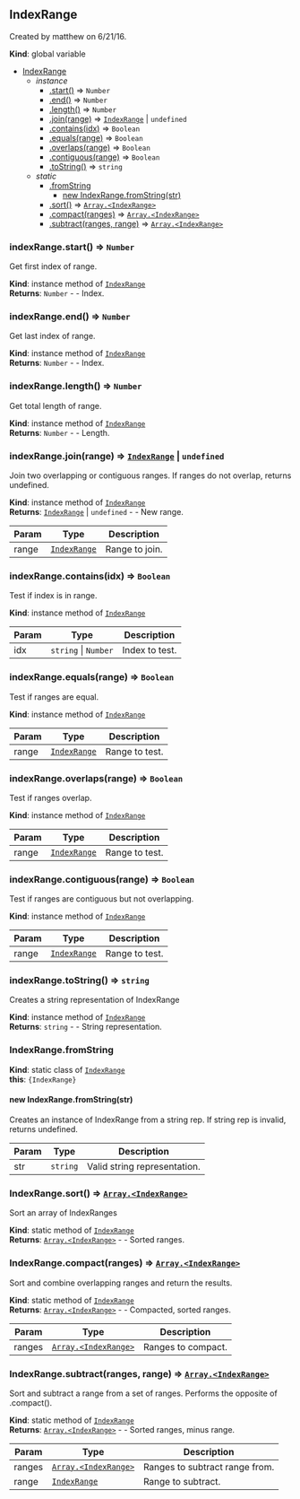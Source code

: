 <a name="IndexRange"></a>

## IndexRange
Created by matthew on 6/21/16.

**Kind**: global variable  

* [IndexRange](#IndexRange)
    * _instance_
        * [.start()](#IndexRange+start) ⇒ <code>Number</code>
        * [.end()](#IndexRange+end) ⇒ <code>Number</code>
        * [.length()](#IndexRange+length) ⇒ <code>Number</code>
        * [.join(range)](#IndexRange+join) ⇒ <code>[IndexRange](#IndexRange)</code> &#124; <code>undefined</code>
        * [.contains(idx)](#IndexRange+contains) ⇒ <code>Boolean</code>
        * [.equals(range)](#IndexRange+equals) ⇒ <code>Boolean</code>
        * [.overlaps(range)](#IndexRange+overlaps) ⇒ <code>Boolean</code>
        * [.contiguous(range)](#IndexRange+contiguous) ⇒ <code>Boolean</code>
        * [.toString()](#IndexRange+toString) ⇒ <code>string</code>
    * _static_
        * [.fromString](#IndexRange.fromString)
            * [new IndexRange.fromString(str)](#new_IndexRange.fromString_new)
        * [.sort()](#IndexRange.sort) ⇒ <code>[Array.&lt;IndexRange&gt;](#IndexRange)</code>
        * [.compact(ranges)](#IndexRange.compact) ⇒ <code>[Array.&lt;IndexRange&gt;](#IndexRange)</code>
        * [.subtract(ranges, range)](#IndexRange.subtract) ⇒ <code>[Array.&lt;IndexRange&gt;](#IndexRange)</code>

<a name="IndexRange+start"></a>

### indexRange.start() ⇒ <code>Number</code>
Get first index of range.

**Kind**: instance method of <code>[IndexRange](#IndexRange)</code>  
**Returns**: <code>Number</code> - - Index.  
<a name="IndexRange+end"></a>

### indexRange.end() ⇒ <code>Number</code>
Get last index of range.

**Kind**: instance method of <code>[IndexRange](#IndexRange)</code>  
**Returns**: <code>Number</code> - - Index.  
<a name="IndexRange+length"></a>

### indexRange.length() ⇒ <code>Number</code>
Get total length of range.

**Kind**: instance method of <code>[IndexRange](#IndexRange)</code>  
**Returns**: <code>Number</code> - - Length.  
<a name="IndexRange+join"></a>

### indexRange.join(range) ⇒ <code>[IndexRange](#IndexRange)</code> &#124; <code>undefined</code>
Join two overlapping or contiguous ranges.
If ranges do not overlap, returns undefined.

**Kind**: instance method of <code>[IndexRange](#IndexRange)</code>  
**Returns**: <code>[IndexRange](#IndexRange)</code> &#124; <code>undefined</code> - - New range.  

| Param | Type | Description |
| --- | --- | --- |
| range | <code>[IndexRange](#IndexRange)</code> | Range to join. |

<a name="IndexRange+contains"></a>

### indexRange.contains(idx) ⇒ <code>Boolean</code>
Test if index is in range.

**Kind**: instance method of <code>[IndexRange](#IndexRange)</code>  

| Param | Type | Description |
| --- | --- | --- |
| idx | <code>string</code> &#124; <code>Number</code> | Index to test. |

<a name="IndexRange+equals"></a>

### indexRange.equals(range) ⇒ <code>Boolean</code>
Test if ranges are equal.

**Kind**: instance method of <code>[IndexRange](#IndexRange)</code>  

| Param | Type | Description |
| --- | --- | --- |
| range | <code>[IndexRange](#IndexRange)</code> | Range to test. |

<a name="IndexRange+overlaps"></a>

### indexRange.overlaps(range) ⇒ <code>Boolean</code>
Test if ranges overlap.

**Kind**: instance method of <code>[IndexRange](#IndexRange)</code>  

| Param | Type | Description |
| --- | --- | --- |
| range | <code>[IndexRange](#IndexRange)</code> | Range to test. |

<a name="IndexRange+contiguous"></a>

### indexRange.contiguous(range) ⇒ <code>Boolean</code>
Test if ranges are contiguous but not overlapping.

**Kind**: instance method of <code>[IndexRange](#IndexRange)</code>  

| Param | Type | Description |
| --- | --- | --- |
| range | <code>[IndexRange](#IndexRange)</code> | Range to test. |

<a name="IndexRange+toString"></a>

### indexRange.toString() ⇒ <code>string</code>
Creates a string representation of IndexRange

**Kind**: instance method of <code>[IndexRange](#IndexRange)</code>  
**Returns**: <code>string</code> - - String representation.  
<a name="IndexRange.fromString"></a>

### IndexRange.fromString
**Kind**: static class of <code>[IndexRange](#IndexRange)</code>  
**this**: <code>{IndexRange}</code>  
<a name="new_IndexRange.fromString_new"></a>

#### new IndexRange.fromString(str)
Creates an instance of IndexRange from a string rep.
If string rep is invalid, returns undefined.


| Param | Type | Description |
| --- | --- | --- |
| str | <code>string</code> | Valid string representation. |

<a name="IndexRange.sort"></a>

### IndexRange.sort() ⇒ <code>[Array.&lt;IndexRange&gt;](#IndexRange)</code>
Sort an array of IndexRanges

**Kind**: static method of <code>[IndexRange](#IndexRange)</code>  
**Returns**: <code>[Array.&lt;IndexRange&gt;](#IndexRange)</code> - - Sorted ranges.  
<a name="IndexRange.compact"></a>

### IndexRange.compact(ranges) ⇒ <code>[Array.&lt;IndexRange&gt;](#IndexRange)</code>
Sort and combine overlapping ranges and return the results.

**Kind**: static method of <code>[IndexRange](#IndexRange)</code>  
**Returns**: <code>[Array.&lt;IndexRange&gt;](#IndexRange)</code> - - Compacted, sorted ranges.  

| Param | Type | Description |
| --- | --- | --- |
| ranges | <code>[Array.&lt;IndexRange&gt;](#IndexRange)</code> | Ranges to compact. |

<a name="IndexRange.subtract"></a>

### IndexRange.subtract(ranges, range) ⇒ <code>[Array.&lt;IndexRange&gt;](#IndexRange)</code>
Sort and subtract a range from a set of ranges.
Performs the opposite of .compact().

**Kind**: static method of <code>[IndexRange](#IndexRange)</code>  
**Returns**: <code>[Array.&lt;IndexRange&gt;](#IndexRange)</code> - - Sorted ranges, minus range.  

| Param | Type | Description |
| --- | --- | --- |
| ranges | <code>[Array.&lt;IndexRange&gt;](#IndexRange)</code> | Ranges to subtract range from. |
| range | <code>[IndexRange](#IndexRange)</code> | Range to subtract. |

